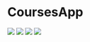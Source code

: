 # CoursesApp

![](https://github.com/ram4ik/CoursesApp/blob/main/CoursesApp/Shared/Assets.xcassets/Screenshot%202021-07-05%20at%2011.15.58.imageset/Screenshot%202021-07-05%20at%2011.15.58.png)
![](https://github.com/ram4ik/CoursesApp/blob/main/CoursesApp/Shared/Assets.xcassets/Screenshot%202021-07-05%20at%2011.16.06.imageset/Screenshot%202021-07-05%20at%2011.16.06.png)
![](https://github.com/ram4ik/CoursesApp/blob/main/CoursesApp/Shared/Assets.xcassets/Screenshot%202021-07-05%20at%2011.16.10.imageset/Screenshot%202021-07-05%20at%2011.16.10.png)
![](https://github.com/ram4ik/CoursesApp/blob/main/CoursesApp/Shared/Assets.xcassets/Screenshot%202021-07-05%20at%2011.16.14.imageset/Screenshot%202021-07-05%20at%2011.16.14.png)
